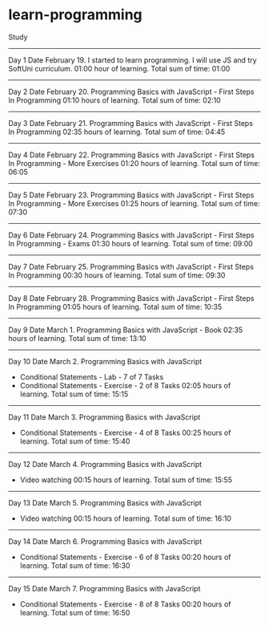 # learn-programming

Study

---

Day 1
Date February 19.
I started to learn programming.
I will use JS and try SoftUni curriculum.
01:00 hour of learning.
Total sum of time: 01:00

---

Day 2
Date February 20.
Programming Basics with JavaScript - First Steps In Programming
01:10 hours of learning.
Total sum of time: 02:10

---

Day 3
Date February 21.
Programming Basics with JavaScript - First Steps In Programming
02:35 hours of learning.
Total sum of time: 04:45

---

Day 4 
Date February 22.
Programming Basics with JavaScript - First Steps In Programming - More Exercises
01:20 hours of learning.
Total sum of time: 06:05

---

Day 5
Date February 23.
Programming Basics with JavaScript - First Steps In Programming - More Exercises
01:25 hours of learning.
Total sum of time: 07:30

---

Day 6
Date February 24.
Programming Basics with JavaScript - First Steps In Programming - Exams
01:30 hours of learning.
Total sum of time: 09:00

---

Day 7
Date February 25.
Programming Basics with JavaScript - First Steps In Programming 
00:30 hours of learning.
Total sum of time: 09:30

---

Day 8
Date February 28.
Programming Basics with JavaScript - First Steps In Programming 
01:05 hours of learning.
Total sum of time: 10:35

---

Day 9
Date March 1.
Programming Basics with JavaScript - Book 
02:35 hours of learning.
Total sum of time: 13:10

---

Day 10
Date March 2.
Programming Basics with JavaScript 
- Conditional Statements - Lab - 7 of 7 Tasks
- Conditional Statements - Exercise - 2 of 8 Tasks
02:05 hours of learning.
Total sum of time: 15:15

---

Day 11
Date March 3.
Programming Basics with JavaScript 
- Conditional Statements - Exercise - 4 of 8 Tasks
00:25 hours of learning.
Total sum of time: 15:40

---

Day 12
Date March 4.
Programming Basics with JavaScript 
- Video watching
00:15 hours of learning.
Total sum of time: 15:55

---

Day 13
Date March 5.
Programming Basics with JavaScript 
- Video watching
00:15 hours of learning.
Total sum of time: 16:10

---

Day 14
Date March 6.
Programming Basics with JavaScript 
- Conditional Statements - Exercise - 6 of 8 Tasks
00:20 hours of learning.
Total sum of time: 16:30

---

Day 15
Date March 7.
Programming Basics with JavaScript 
- Conditional Statements - Exercise - 8 of 8 Tasks
00:20 hours of learning.
Total sum of time: 16:50